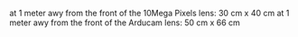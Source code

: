 at 1 meter awy from the front of the 10Mega Pixels lens: 30 cm x 40 cm
at 1 meter awy from the front of the Arducam lens: 50 cm x 66 cm

